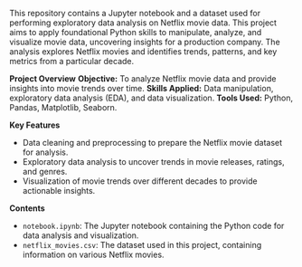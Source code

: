 This repository contains a Jupyter notebook and a dataset used for performing exploratory data analysis on Netflix movie data. This project aims to apply foundational Python skills to manipulate, analyze, and visualize movie data, uncovering insights for a production company. The analysis explores Netflix movies and identifies trends, patterns, and key metrics from a particular decade.

**Project Overview**
  **Objective:** To analyze Netflix movie data and provide insights into movie trends over time.
  **Skills Applied:** Data manipulation, exploratory data analysis (EDA), and data visualization.
  **Tools Used:** Python, Pandas, Matplotlib, Seaborn.

**Key Features**
  - Data cleaning and preprocessing to prepare the Netflix movie dataset for analysis.
  - Exploratory data analysis to uncover trends in movie releases, ratings, and genres.
  - Visualization of movie trends over different decades to provide actionable insights.

**Contents**  
- `notebook.ipynb`: The Jupyter notebook containing the Python code for data analysis and visualization.  
- `netflix_movies.csv`: The dataset used in this project, containing information on various Netflix movies.
